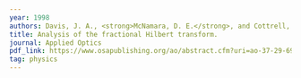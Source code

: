 ```yaml
---
year: 1998
authors: Davis, J. A., <strong>McNamara, D. E.</strong>, and Cottrell, D. M.
title: Analysis of the fractional Hilbert transform.
journal: Applied Optics 
pdf_link: https://www.osapublishing.org/ao/abstract.cfm?uri=ao-37-29-6911
tag: physics
---
```

